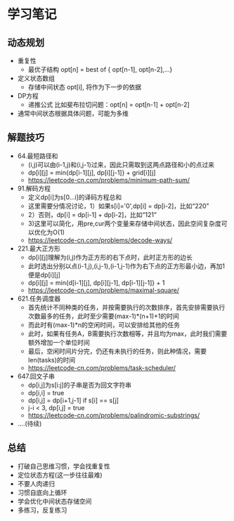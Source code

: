 # 学习笔记

## 动态规划

- 重复性
    - 最优子结构 opt[n] = best of { opt[n-1], opt[n-2],...}
- 定义状态数组
    - 存储中间状态 opt[i], 将作为下一步的依据
- DP方程
    - 递推公式 比如斐布拉切问题：opt[n] = opt[n-1] + opt[n-2]
- 通常中间状态根据具体问题，可能为多维

## 解题技巧

- 64.最短路径和
    - (i,j)可以由(i-1,j)和(i,j-1)过来，因此只需取到这两点路径和小的点过来
    - dp[i][j] = min{dp[i-1][j], dp[i][j-1]} + grid[i][j]
    - https://leetcode-cn.com/problems/minimum-path-sum/
- 91.解码方程
    - 定义dp[i]为s[0...i]的译码方程总和
    - 这里需要分情况讨论，1）如果s[i]='0',dp[i] = dp[i-2]，比如“220” 
    - 2）否则，dp[i] = dp[i-1] + dp[i-2]，比如“121” 
    - 3)这里可以简化，用pre,cur两个变量来存储中间状态，因此空间复杂度可以优化为O(1)
    - https://leetcode-cn.com/problems/decode-ways/
- 221.最大正方形
    - dp[i][j]理解为(i,j)作为正方形的右下点时，此时正方形的边长
    - 此时选出分别以点(i-1,j),(i,j-1),(i-1,j-1)作为右下点的正方形最小边，再加1便是dp[i][j]
    - dp[i][j] = min{d[i-1][j], dp[i][j-1], dp[i-1][j-1]} + 1
    - https://leetcode-cn.com/problems/maximal-square/
- 621.任务调度器
    - 首先统计不同种类的任务，并按需要执行的次数排序，首先安排需要执行次数最多的任务，此时至少需要(max-1)*(n+1)+1的时间
    - 而此时有(max-1)*n的空闲时间，可以安排给其他的任务
    - 此时，如果有任务A，B需要执行次数相等，并且均为max，此时我们需要额外增加一个单位时间
    - 最后，空闲时间片分完，仍还有未执行的任务，则此种情况，需要len(tasks)的时间
    - https://leetcode-cn.com/problems/task-scheduler/
- 647.回文子串
    - dp[i,j]为s[i:j]的子串是否为回文字符串
    - dp[i,i] = true
    - dp[i,j] = dp[i+1,j-1] if s[i] == s[j]
    - j-i < 3, dp[i,j] = true
    - https://leetcode-cn.com/problems/palindromic-substrings/
- ....(待续)

## 总结

- 打破自己思维习惯，学会找重复性
- 定位状态方程(这一步往往最难)
- 不要人肉递归
- 习惯自底向上循环
- 学会优化中间状态存储空间
- 多练习，反复练习